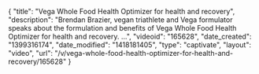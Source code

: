 {
    "title": "Vega Whole Food Health Optimizer for health and recovery",
    "description": "Brendan Brazier, vegan triathlete and Vega formulator speaks about the formulation and benefits of Vega Whole Food Health Optimizer for health and recovery. ...",
    "videoid": "165628",
    "date_created": "1399316174",
    "date_modified": "1418181405",
    "type": "captivate",
    "layout": "video",
    "url": "\/v\/vega-whole-food-health-optimizer-for-health-and-recovery\/165628"
}